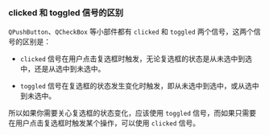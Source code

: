### clicked 和 toggled 信号的区别

`QPushButton`、`QCheckBox` 等小部件都有 `clicked` 和 `toggled` 两个信号，这两个信号的区别是：

- `clicked` 信号在用户点击复选框时触发，无论复选框的状态是从未选中到选中，还是从选中到未选中。

- `toggled` 信号在复选框的状态发生变化时触发，即从未选中到选中，或从选中到未选中。

所以如果你需要关心复选框的状态变化，应该使用 `toggled` 信号，而如果只需要在用户点击复选框时触发某个操作，可以使用 `clicked` 信号。
